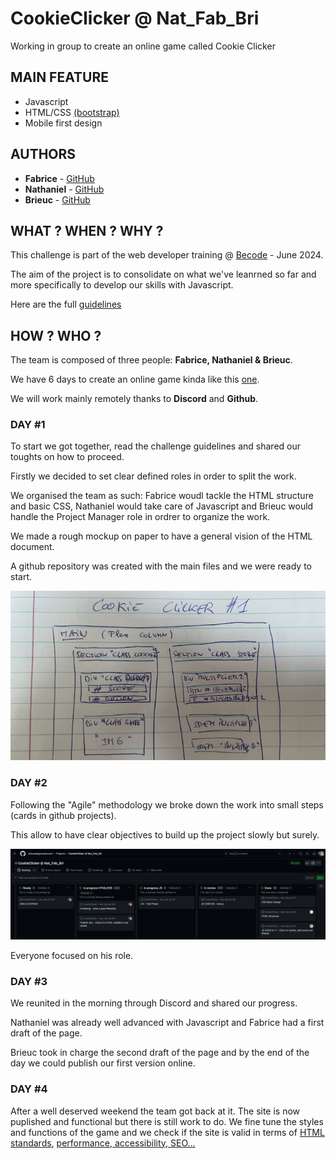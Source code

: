 # CookieClicker @ Nat_Fab_Bri
 
 Working in group to create an online game called Cookie Clicker

 ## MAIN FEATURE
 - Javascript
 - HTML/CSS [(bootstrap)](https://getbootstrap.com/docs/5.3/getting-started/introduction/)
 - Mobile first design

 ## AUTHORS

* **Fabrice** - [GitHub](https://github.com/fabricetchounkeu)
* **Nathaniel** - [GitHub](https://github.com/NateGithub9)
* **Brieuc** - [GitHub](https://github.com/brieucdegoussencourt)

 ## WHAT ? WHEN ? WHY ?

This challenge is part of the web developer training @ [Becode](https://becode.org/fr/) - June 2024.

The aim of the project is to consolidate on what we've leanrned so far and more specifically to develop our skills with Javascript.

Here are the full [guidelines](https://github.com/brieucdegoussencourt/Swartz-9/blob/main/2.The-Hill/1.Javascript/cookieClicker.md)

## HOW ? WHO ?

The team is composed of three people: **Fabrice, Nathaniel & Brieuc**.

We have 6 days to create an online game kinda like this [one](https://orteil.dashnet.org/cookieclicker/).

We will work mainly remotely thanks to **Discord** and **Github**.

### DAY #1

To start we got together, read the challenge guidelines and shared our toughts on how to proceed.

Firstly we decided to set clear defined roles in order to split the work. 

We organised the team as such: Fabrice woudl tackle the HTML structure and basic CSS, Nathaniel would take care of Javascript and Brieuc would handle the Project Manager role in ordrer to organize the work.

We made a rough mockup on paper to have a general vision of the HTML document.

A github repository was created with the main files and we were ready to start.

![screenshot#1](/screenshots/mockup2.jpg)


### DAY #2

Following the "Agile" methodology we broke down the work into small steps (cards in github projects). 

This allow to have clear objectives to build up the project slowly but surely.

![screenshot#1](/screenshots/github_project.png)

Everyone focused on his role.

### DAY #3

We reunited in the morning through Discord and shared our progress. 

Nathaniel was already well advanced with Javascript and Fabrice had a first draft of the page.

Brieuc took in charge the second draft of the page and by the end of the day we could publish our first version online.

### DAY #4

After a well deserved weekend the team got back at it. The site is now puplished and functional but there is still work to do. We fine tune the styles and functions of the game and we check if the site is valid in terms of [HTML standards](https://validator.w3.org/), [performance, accessibility, SEO...](https://pagespeed.web.dev/analysis/https-brieucdegoussencourt-github-io-CookieClicker---Nat_Fab_Bri/56jpo2ctct?form_factor=desktop)
